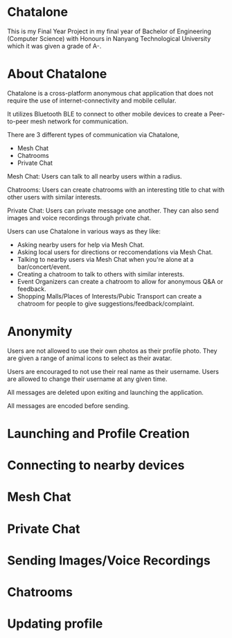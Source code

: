 # Chatalone

This is my Final Year Project in my final year of Bachelor of Engineering (Computer Science) with Honours in Nanyang Technological University which it was given a grade of A-.

# About Chatalone

Chatalone is a cross-platform anonymous chat application that does not require the use of internet-connectivity and mobile cellular. 

It utilizes Bluetooth BLE to connect to other mobile devices to create a Peer-to-peer mesh network for communication.

There are 3 different types of communication via Chatalone,
- Mesh Chat
- Chatrooms
- Private Chat

Mesh Chat: Users can talk to all nearby users within a radius. 

Chatrooms: Users can create chatrooms with an interesting title to chat with other users with similar interests.

Private Chat: Users can private message one another. They can also send images and voice recordings through private chat. 

Users can use Chatalone in various ways as they like:
- Asking nearby users for help via Mesh Chat.
- Asking local users for directions or reccomendations via Mesh Chat.
- Talking to nearby users via Mesh Chat when you're alone at a bar/concert/event.
- Creating a chatroom to talk to others with similar interests.
- Event Organizers can create a chatroom to allow for anonymous Q&A or feedback.
- Shopping Malls/Places of Interests/Pubic Transport can create a chatroom for people to give suggestions/feedback/complaint.

# Anonymity

Users are not allowed to use their own photos as their profile photo. They are given a range of animal icons to select as their avatar.

Users are encouraged to not use their real name as their username. 
Users are allowed to change their username at any given time.

All messages are deleted upon exiting and launching the application. 

All messages are encoded before sending.

# Launching and Profile Creation

# Connecting to nearby devices

# Mesh Chat

# Private Chat

# Sending Images/Voice Recordings

# Chatrooms

# Updating profile



